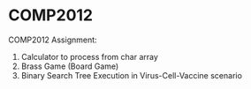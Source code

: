 # COMP2012
COMP2012 Assignment:
1. Calculator to process from char array
2. Brass Game (Board Game)
3. Binary Search Tree Execution in Virus-Cell-Vaccine scenario
